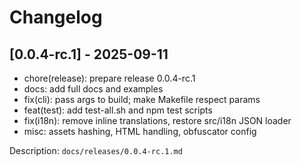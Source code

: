 # Changelog

## [0.0.4-rc.1] - 2025-09-11

- chore(release): prepare release 0.0.4-rc.1
- docs: add full docs and examples
- fix(cli): pass args to build; make Makefile respect params
- feat(test): add test-all.sh and npm test scripts
- fix(i18n): remove inline translations, restore src/i18n JSON loader
- misc: assets hashing, HTML handling, obfuscator config

Description: `docs/releases/0.0.4-rc.1.md`